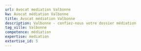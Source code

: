 ```yaml
---
url: Avocat mediation Valbonne
kw: Avocat médiation Valbonne
title: Avocat médiation Valbonne
description: Valbonne - confiez-nous votre dossier médiation
tag_ville: Valbonne
competence: médiation
expertise: mediation
extertise_id: 5
---
```


